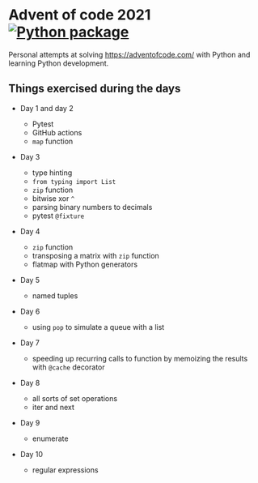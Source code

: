 # Advent of code 2021 [![Python package](https://github.com/swd1tn002/advent-of-code-2021/actions/workflows/python-package.yml/badge.svg)](https://github.com/swd1tn002/advent-of-code-2021/actions/workflows/python-package.yml)

Personal attempts at solving https://adventofcode.com/ with Python and learning Python development.

## Things exercised during the days

* Day 1 and day 2

    * Pytest
    * GitHub actions
    * `map` function

* Day 3

    * type hinting
    * `from typing import List`
    * `zip` function
    * bitwise xor `^`
    * parsing binary numbers to decimals
    * pytest `@fixture`

* Day 4

    * `zip` function
    * transposing a matrix with `zip` function
    * flatmap with Python generators

* Day 5

    * named tuples

* Day 6

    * using `pop` to simulate a queue with a list

* Day 7

    * speeding up recurring calls to function by memoizing the results with `@cache` decorator

* Day 8

    * all sorts of set operations
    * iter and next

* Day 9

    * enumerate

* Day 10

    * regular expressions